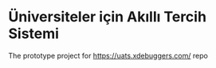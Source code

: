 # Üniversiteler için Akıllı Tercih Sistemi

The prototype project for https://uats.xdebuggers.com/ repo
